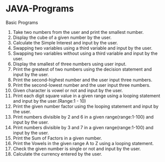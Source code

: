 # JAVA-Programs
Basic Programs
1. Take two numbers from the user and print the smallest number.
2. Display the cube of a given number by the user.
3. Calculate the Simple Interest and input by the user.
4. Swapping two variables using a third variable and input by the user.
5. Swapping two variables without using a third variable and input by the user.
6. Display the smallest of three numbers using user input.
7. Print the greatest of two numbers using the decision statement and input by the user.
8. Print the second-highest number and the user input three numbers.
9. Print the second-lowest number and the user input three numbers.
10. Given character is vowel or not and input by the user.
11. Print each digit square value in a given range using a looping statement and input by the user.(Range:1 - 10)
12. Print the given number factor using the looping statement and input by the user.
13. Print numbers divisible by 2 and 6 in a given range(range:1-100) and input by the user.
14. Print numbers divisible by 3 and 7 in a given range(range:1-100) and input by the user.
15. Print the Sum of Factors in a given number.
16. Print the Vowels in the given range A to Z using a looping statement.
17. Check the given number is single or not and input by the user.
18. Calculate the currency entered by the user.
